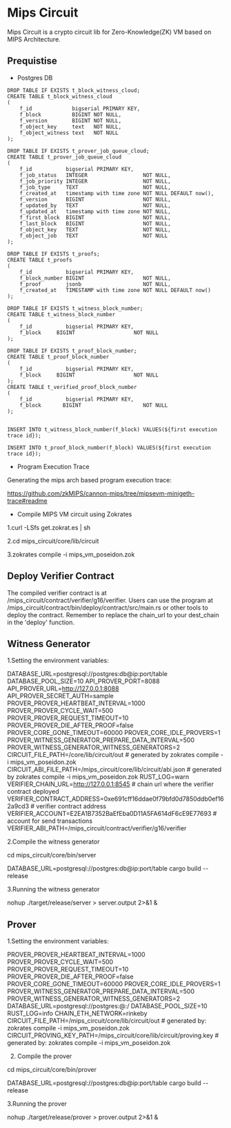 # Mips Circuit

Mips Circuit is a crypto circuit lib for Zero-Knowledge(ZK) VM based on MIPS Architecture. 

## Prequistise

- Postgres DB

```
DROP TABLE IF EXISTS t_block_witness_cloud;
CREATE TABLE t_block_witness_cloud
(
    f_id             bigserial PRIMARY KEY,
    f_block          BIGINT NOT NULL,
    f_version        BIGINT NOT NULL,
    f_object_key     text   NOT NULL,
    f_object_witness text   NOT NULL
);

DROP TABLE IF EXISTS t_prover_job_queue_cloud;
CREATE TABLE t_prover_job_queue_cloud
(
    f_id           bigserial PRIMARY KEY,
    f_job_status   INTEGER                  NOT NULL,
    f_job_priority INTEGER                  NOT NULL,
    f_job_type     TEXT                     NOT NULL,
    f_created_at   timestamp with time zone NOT NULL DEFAULT now(),
    f_version      BIGINT                   NOT NULL,
    f_updated_by   TEXT                     NOT NULL,
    f_updated_at   timestamp with time zone NOT NULL,
    f_first_block  BIGINT                   NOT NULL,
    f_last_block   BIGINT                   NOT NULL,
    f_object_key   TEXT                     NOT NULL,
    f_object_job   TEXT                     NOT NULL
);

DROP TABLE IF EXISTS t_proofs;
CREATE TABLE t_proofs
(
    f_id           bigserial PRIMARY KEY,
    f_block_number BIGINT                   NOT NULL,
    f_proof        jsonb                    NOT NULL,
    f_created_at   TIMESTAMP with time zone NOT NULL DEFAULT now()
);

DROP TABLE IF EXISTS t_witness_block_number;
CREATE TABLE t_witness_block_number
(
    f_id           bigserial PRIMARY KEY,
    f_block     BIGINT                   NOT NULL
);

DROP TABLE IF EXISTS t_proof_block_number;
CREATE TABLE t_proof_block_number
(
    f_id           bigserial PRIMARY KEY,
    f_block     BIGINT                   NOT NULL
);
CREATE TABLE t_verified_proof_block_number
(
    f_id           bigserial PRIMARY KEY,
    f_block       BIGINT                    NOT NULL
);


INSERT INTO t_witness_block_number(f_block) VALUES(${first execution trace id});

INSERT INTO t_proof_block_number(f_block) VALUES(${first execution trace id});
```  

- Program Execution Trace

Generating the mips arch based program execution trace:

https://github.com/zkMIPS/cannon-mips/tree/mipsevm-minigeth-trace#readme

- Compile MIPS VM circuit using Zokrates 

1.curl -LSfs get.zokrat.es | sh

2.cd mips_circuit/core/lib/circuit

3.zokrates compile -i mips_vm_poseidon.zok

## Deploy Verifier Contract
The compiled verifier contract is at /mips_circuit/contract/verifier/g16/verifier.
Users can use the program at /mips_circuit/contract/bin/deploy/contract/src/main.rs or other tools to deploy the contract.
Remember to replace the chain_url to your dest_chain in the 'deploy' function.


## Witness Generator

1.Setting the environment variables:

DATABASE_URL=postgresql://postgres:db@ip:port/table
DATABASE_POOL_SIZE=10
API_PROVER_PORT=8088
API_PROVER_URL=http://127.0.0.1:8088
API_PROVER_SECRET_AUTH=sample
PROVER_PROVER_HEARTBEAT_INTERVAL=1000
PROVER_PROVER_CYCLE_WAIT=500
PROVER_PROVER_REQUEST_TIMEOUT=10
PROVER_PROVER_DIE_AFTER_PROOF=false
PROVER_CORE_GONE_TIMEOUT=60000
PROVER_CORE_IDLE_PROVERS=1
PROVER_WITNESS_GENERATOR_PREPARE_DATA_INTERVAL=500
PROVER_WITNESS_GENERATOR_WITNESS_GENERATORS=2
CIRCUIT_FILE_PATH=/core/lib/circuit/out # generated by zokrates compile -i mips_vm_poseidon.zok
CIRCUIT_ABI_FILE_PATH=/mips_circuit/core/lib/circuit/abi.json # generated by zokrates compile -i mips_vm_poseidon.zok
RUST_LOG=warn  
VERIFIER_CHAIN_URL=http://127.0.0.1:8545 # chain url where the verifier contract deployed    
VERIFIER_CONTRACT_ADDRESS=0xe691cff16ddae0f79bfd0d7850ddb0ef162a9cd3 # verifier contract address  
VERIFIER_ACCOUNT=E2EA1B7352BaEfEba0D11A5FA614dF6cE9E77693 # account for send transactions  
VERIFIER_ABI_PATH=/mips_circuit/contract/verifier/g16/verifier  

2.Compile the witness generator

cd mips_circuit/core/bin/server

DATABASE_URL=postgresql://postgres:db@ip:port/table cargo build --release 

3.Running the witness generator

nohup ./target/release/server > server.output 2>&1 &

## Prover

1.Setting the environment variables:

PROVER_PROVER_HEARTBEAT_INTERVAL=1000
PROVER_PROVER_CYCLE_WAIT=500
PROVER_PROVER_REQUEST_TIMEOUT=10
PROVER_PROVER_DIE_AFTER_PROOF=false
PROVER_CORE_GONE_TIMEOUT=60000
PROVER_CORE_IDLE_PROVERS=1
PROVER_WITNESS_GENERATOR_PREPARE_DATA_INTERVAL=500
PROVER_WITNESS_GENERATOR_WITNESS_GENERATORS=2
DATABASE_URL=postgresql://postgres:<db>@<ip>:<port>/<table>
DATABASE_POOL_SIZE=10
RUST_LOG=info
CHAIN_ETH_NETWORK=rinkeby
CIRCUIT_FILE_PATH=/mips_circuit/core/lib/circuit/out # generated by: zokrates compile -i mips_vm_poseidon.zok
CIRCUIT_PROVING_KEY_PATH=/mips_circuit/core/lib/circuit/proving.key # generated by: zokrates compile -i mips_vm_poseidon.zok

2. Compile the prover 

cd mips_circuit/core/bin/prover

DATABASE_URL=postgresql://postgres:db@ip:port/table cargo build --release

3.Running the prover

nohup ./target/release/prover > prover.output 2>&1 &